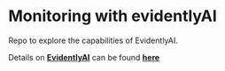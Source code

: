 # Monitoring with evidentlyAI

Repo to explore the capabilities of EvidentlyAI.


Details on [**EvidentlyAI**](https://evidentlyai.com/) can be found [**here**](https://evidentlyai.com/)
